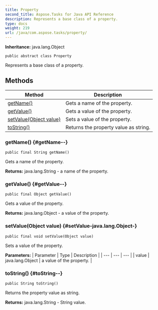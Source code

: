 ```yaml
---
title: Property
second_title: Aspose.Tasks for Java API Reference
description: Represents a base class of a property.
type: docs
weight: 219
url: /java/com.aspose.tasks/property/
---
```


**Inheritance:**
java.lang.Object
```
public abstract class Property
```

Represents a base class of a property.
## Methods

| Method | Description |
| --- | --- |
| [getName()](#getName--) | Gets a name of the property. |
| [getValue()](#getValue--) | Gets a value of the property. |
| [setValue(Object value)](#setValue-java.lang.Object-) | Sets a value of the property. |
| [toString()](#toString--) | Returns the property value as string. |
### getName() {#getName--}
```
public final String getName()
```


Gets a name of the property.

**Returns:**
java.lang.String - a name of the property.
### getValue() {#getValue--}
```
public final Object getValue()
```


Gets a value of the property.

**Returns:**
java.lang.Object - a value of the property.
### setValue(Object value) {#setValue-java.lang.Object-}
```
public final void setValue(Object value)
```


Sets a value of the property.

**Parameters:**
| Parameter | Type | Description |
| --- | --- | --- |
| value | java.lang.Object | a value of the property. |

### toString() {#toString--}
```
public String toString()
```


Returns the property value as string.

**Returns:**
java.lang.String - String value.
